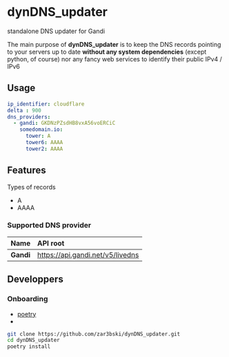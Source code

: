# dynDNS_updater
standalone DNS updater for Gandi

The main purpose of **dynDNS_updater** is to keep the DNS records pointing to your servers up to date **without any system dependencies** (except python, of course) nor any fancy web services to identify their public IPv4 / IPv6

## Usage

```yaml
ip_identifier: cloudflare
delta : 900
dns_providers: 
  - gandi: GKDNzPZsdHB8vxA56voERCiC
    somedomain.io:
      tower: A
      tower6: AAAA
      tower2: AAAA
```

## Features

Types of records

* A
* AAAA

### Supported DNS provider

|      Name | API root                         |
| --------: | :------------------------------- |
| **Gandi** | https://api.gandi.net/v5/livedns |

## Developpers 

### Onboarding

* [poetry]()
* []()

```bash
git clone https://github.com/zar3bski/dynDNS_updater.git
cd dynDNS_updater
poetry install 
```
